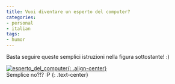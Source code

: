 ```yaml
---
title: Vuoi diventare un esperto del computer?
categories:
- personal
- italian
tags:
- humor
---
```

Basta seguire queste semplici istruzioni nella figura sottostante! :)

[![esperto_del_computer]({{site.url}}/assets/images/esperto_del_computer.png){: .align-center}]({{site.url}}/assets/images/esperto_del_computer.png)  
Semplice no?!? :P
{: .text-center}


